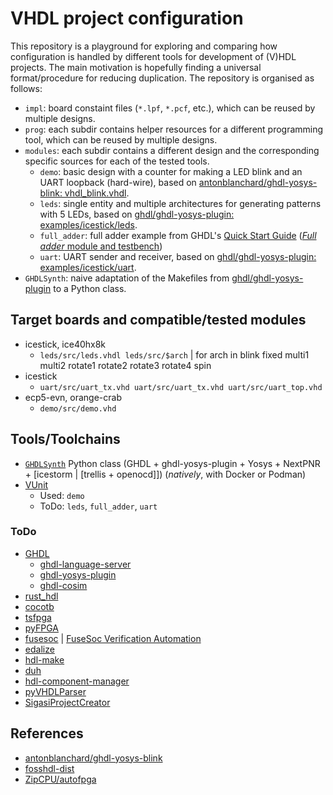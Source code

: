 # VHDL project configuration

This repository is a playground for exploring and comparing how configuration is handled by different tools for development of (V)HDL projects. The main motivation is hopefully finding a universal format/procedure for reducing duplication. The repository is organised as follows:

- `impl`: board constaint files (`*.lpf`, `*.pcf`, etc.), which can be reused by multiple designs.
- `prog`: each subdir contains helper resources for a different programming tool, which can be reused by multiple designs.
- `modules`: each subdir contains a different design and the corresponding specific sources for each of the tested tools.
  - `demo`: basic design with a counter for making a LED blink and an UART loopback (hard-wire), based on [antonblanchard/ghdl-yosys-blink: vhdl_blink.vhdl](https://github.com/antonblanchard/ghdl-yosys-blink).
  - `leds`: single entity and multiple architectures for generating patterns with 5 LEDs, based on [ghdl/ghdl-yosys-plugin: examples/icestick/leds](https://github.com/ghdl/ghdl-yosys-plugin/tree/master/examples/icestick/leds).
  - `full_adder`: full adder example from GHDL's [Quick Start Guide](https://ghdl.github.io/ghdl/quick_start/README.html) ([*Full adder* module and testbench](https://ghdl.github.io/ghdl/quick_start/adder/README.html))
  - `uart`: UART sender and receiver, based on [ghdl/ghdl-yosys-plugin: examples/icestick/uart](https://github.com/ghdl/ghdl-yosys-plugin/tree/master/examples/icestick/uart).
- `GHDLSynth`: naive adaptation of the Makefiles from [ghdl/ghdl-yosys-plugin](https://github.com/ghdl/ghdl-yosys-plugin) to a Python class.

## Target boards and compatible/tested modules

- icestick, ice40hx8k
  - `leds/src/leds.vhdl leds/src/$arch` | for arch in blink fixed multi1 multi2 rotate1 rotate2 rotate3 rotate4 spin
- icestick
  - `uart/src/uart_tx.vhd uart/src/uart_tx.vhd uart/src/uart_top.vhd`
- ecp5-evn, orange-crab
  - `demo/src/demo.vhd`

## Tools/Toolchains

- [`GHDLSynth`](GHDLSynth/) Python class (GHDL + ghdl-yosys-plugin + Yosys + NextPNR + [icestorm | [trellis + openocd]]) (*natively*, with Docker or Podman)
- [VUnit](https://github.com/VUnit/vunit)
  - Used: `demo`
  - ToDo: `leds`, `full_adder`, `uart`

### ToDo

- [GHDL](https://github.com/ghdl/ghdl)
  - [ghdl-language-server](https://github.com/ghdl/ghdl-language-server)
  - [ghdl-yosys-plugin](https://github.com/ghdl/ghdl-yosys-plugin)
  - [ghdl-cosim](https://github.com/ghdl/ghdl-cosim)
- [rust_hdl](https://github.com/kraigher/rust_hdl)
- [cocotb](https://github.com/cocotb/cocotb)
- [tsfpga](https://gitlab.com/truestream/tsfpga/tree/master)
- [pyFPGA](https://gitlab.com/rodrigomelo9/pyfpga)
- [fusesoc](https://github.com/olofk/fusesoc) | [FuseSoc Verification Automation](https://github.com/m-kru/fsva)
- [edalize](https://github.com/olofk/edalize)
- [hdl-make](https://ohwr.org/projects/hdl-make)
- [duh](https://github.com/sifive/duh)
- [hdl-component-manager](https://github.com/jeremiah-c-leary/hdl-component-manager)
- [pyVHDLParser](https://github.com/Paebbels/pyVHDLParser)
- [SigasiProjectCreator](https://github.com/sigasi/SigasiProjectCreator)

## References

- [antonblanchard/ghdl-yosys-blink](https://github.com/antonblanchard/ghdl-yosys-blink)
- [fosshdl-dist](https://github.com/hipolitoguzman/fosshdl-dist/blob/master/Makefile)
- [ZipCPU/autofpga](https://github.com/ZipCPU/autofpga)
